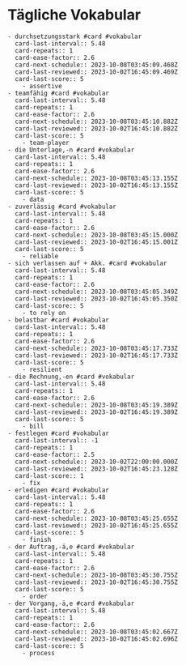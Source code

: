 # Tägliche Vokabular
	- durchsetzungsstark #card #vokabular
	  card-last-interval:: 5.48
	  card-repeats:: 1
	  card-ease-factor:: 2.6
	  card-next-schedule:: 2023-10-08T03:45:09.468Z
	  card-last-reviewed:: 2023-10-02T16:45:09.469Z
	  card-last-score:: 5
		- assertive
	- teamfähig #card #vokabular
	  card-last-interval:: 5.48
	  card-repeats:: 1
	  card-ease-factor:: 2.6
	  card-next-schedule:: 2023-10-08T03:45:10.882Z
	  card-last-reviewed:: 2023-10-02T16:45:10.882Z
	  card-last-score:: 5
		- team-player
	- die Unterlage,-n #card #vokabular
	  card-last-interval:: 5.48
	  card-repeats:: 1
	  card-ease-factor:: 2.6
	  card-next-schedule:: 2023-10-08T03:45:13.155Z
	  card-last-reviewed:: 2023-10-02T16:45:13.155Z
	  card-last-score:: 5
		- data
	- zuverlässig #card #vokabular
	  card-last-interval:: 5.48
	  card-repeats:: 1
	  card-ease-factor:: 2.6
	  card-next-schedule:: 2023-10-08T03:45:15.000Z
	  card-last-reviewed:: 2023-10-02T16:45:15.001Z
	  card-last-score:: 5
		- reliable
	- sich verlassen auf + Akk. #card #vokabular
	  card-last-interval:: 5.48
	  card-repeats:: 1
	  card-ease-factor:: 2.6
	  card-next-schedule:: 2023-10-08T03:45:05.349Z
	  card-last-reviewed:: 2023-10-02T16:45:05.350Z
	  card-last-score:: 5
		- to rely on
	- belastbar #card #vokabular
	  card-last-interval:: 5.48
	  card-repeats:: 1
	  card-ease-factor:: 2.6
	  card-next-schedule:: 2023-10-08T03:45:17.733Z
	  card-last-reviewed:: 2023-10-02T16:45:17.733Z
	  card-last-score:: 5
		- resilient
	- die Rechnung,-en #card #vokabular
	  card-last-interval:: 5.48
	  card-repeats:: 1
	  card-ease-factor:: 2.6
	  card-next-schedule:: 2023-10-08T03:45:19.389Z
	  card-last-reviewed:: 2023-10-02T16:45:19.389Z
	  card-last-score:: 5
		- bill
	- festlegen #card #vokabular
	  card-last-interval:: -1
	  card-repeats:: 1
	  card-ease-factor:: 2.5
	  card-next-schedule:: 2023-10-02T22:00:00.000Z
	  card-last-reviewed:: 2023-10-02T16:45:23.128Z
	  card-last-score:: 1
		- fix
	- erledigen #card #vokabular
	  card-last-interval:: 5.48
	  card-repeats:: 1
	  card-ease-factor:: 2.6
	  card-next-schedule:: 2023-10-08T03:45:25.655Z
	  card-last-reviewed:: 2023-10-02T16:45:25.655Z
	  card-last-score:: 5
		- finish
	- der Auftrag,-ä,e #card #vokabular
	  card-last-interval:: 5.48
	  card-repeats:: 1
	  card-ease-factor:: 2.6
	  card-next-schedule:: 2023-10-08T03:45:30.755Z
	  card-last-reviewed:: 2023-10-02T16:45:30.755Z
	  card-last-score:: 5
		- order
	- der Vorgang,-ä,e #card #vokabular
	  card-last-interval:: 5.48
	  card-repeats:: 1
	  card-ease-factor:: 2.6
	  card-next-schedule:: 2023-10-08T03:45:02.667Z
	  card-last-reviewed:: 2023-10-02T16:45:02.696Z
	  card-last-score:: 5
		- process